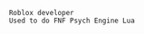 	 Roblox developer
	 Used to do FNF Psych Engine Lua

<!---
acap09/acap09 is a ✨ special ✨ repository because its `README.md` (this file) appears on your GitHub profile.
You can click the Preview link to take a look at your changes.
--->
